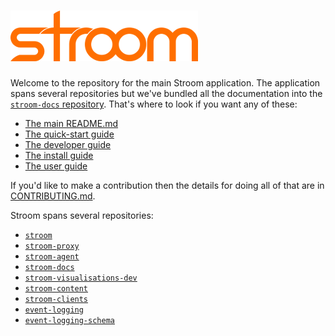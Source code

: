 # ![Stroom](logo.png)

Welcome to the repository for the main Stroom application. The application spans several repositories but we've bundled all the documentation into the [`stroom-docs` repository](https://github.com/gchq/stroom-docs). That's where to look if you want any of these:

- [The main README.md](https://github.com/gchq/stroom-docs/blob/master/README.md)
- [The quick-start guide](https://github.com/gchq/stroom-docs/blob/master/quick-start-guide/quick-start.md)
- [The developer guide](https://github.com/gchq/stroom-docs/tree/master/dev-guide/)
- [The install guide](https://github.com/gchq/stroom-docs/tree/master/install-guide)
- [The user guide](https://github.com/gchq/stroom-docs/tree/master/user-guide)

If you'd like to make a contribution then the details for doing all of that are in [CONTRIBUTING.md](https://github.com/gchq/stroom/blob/master/CONTRIBUTING.md).

Stroom spans several repositories:

- [`stroom`     ](https://github.com/gchq/stroom)
- [`stroom-proxy`](https://github.com/gchq/stroom-proxy)
- [`stroom-agent`](https://github.com/gchq/stroom-agent)
- [`stroom-docs`](https://github.com/gchq/stroom-docs)
- [`stroom-visualisations-dev`](https://github.com/gchq/stroom-visualisations-dev)
- [`stroom-content`           ](https://github.com/gchq/stroom-content)
- [`stroom-clients`           ](https://github.com/gchq/stroom-clients)
- [`event-logging`            ](https://github.com/gchq/event-logging)
- [`event-logging-schema`     ](https://github.com/gchq/event-logging-schema)

    
